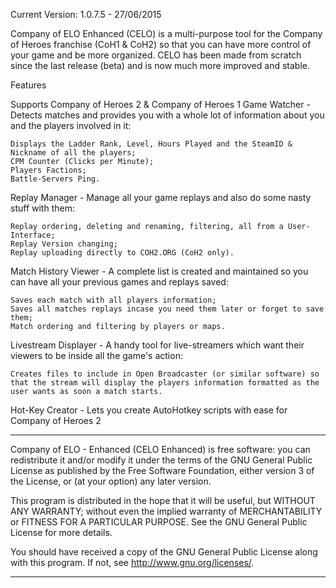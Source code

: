 Current Version: 1.0.7.5 - 27/06/2015

Company of ELO Enhanced (CELO) is a multi-purpose tool for the Company of Heroes franchise (CoH1 & CoH2) so that you can have more control of your game and be more organized.
CELO has been made from scratch since the last release (beta) and is now much more improved and stable.

Features

Supports Company of Heroes 2 & Company of Heroes 1
Game Watcher - Detects matches and provides you with a whole lot of information about you and the players involved in it:

    Displays the Ladder Rank, Level, Hours Played and the SteamID & Nickname of all the players;
    CPM Counter (Clicks per Minute);
    Players Factions;
    Battle-Servers Ping.


Replay Manager - Manage all your game replays and also do some nasty stuff with them:

    Replay ordering, deleting and renaming, filtering, all from a User-Interface;
    Replay Version changing;
    Replay uploading directly to COH2.ORG (CoH2 only).


Match History Viewer - A complete list is created and maintained so you can have all your previous games and replays saved:

    Saves each match with all players information;
    Saves all matches replays incase you need them later or forget to save them;
    Match ordering and filtering by players or maps.


Livestream Displayer - A handy tool for live-streamers which want their viewers to be inside all the game's action:

    Creates files to include in Open Broadcaster (or similar software) so that the stream will display the players information formatted as the user wants as soon a match starts.


Hot-Key Creator - Lets you create AutoHotkey scripts with ease for Company of Heroes 2







-------------------------------------------------------------------------------------------------------

Company of ELO - Enhanced (CELO Enhanced) is free software: you can redistribute it and/or modify
it under the terms of the GNU General Public License as published by
the Free Software Foundation, either version 3 of the License, or
(at your option) any later version.

This program is distributed in the hope that it will be useful,
but WITHOUT ANY WARRANTY; without even the implied warranty of
MERCHANTABILITY or FITNESS FOR A PARTICULAR PURPOSE.  See the
GNU General Public License for more details.

You should have received a copy of the GNU General Public License
along with this program.  If not, see <http://www.gnu.org/licenses/>.


------------------------------------------------------------------------------------------------------
